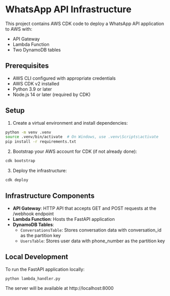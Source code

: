 # WhatsApp API Infrastructure

This project contains AWS CDK code to deploy a WhatsApp API application to AWS with:
- API Gateway
- Lambda Function
- Two DynamoDB tables

## Prerequisites

- AWS CLI configured with appropriate credentials
- AWS CDK v2 installed
- Python 3.9 or later
- Node.js 14 or later (required by CDK)

## Setup

1. Create a virtual environment and install dependencies:

```bash
python -m venv .venv
source .venv/bin/activate  # On Windows, use .venv\Scripts\activate
pip install -r requirements.txt
```

2. Bootstrap your AWS account for CDK (if not already done):

```bash
cdk bootstrap
```

3. Deploy the infrastructure:

```bash
cdk deploy
```

## Infrastructure Components

- **API Gateway**: HTTP API that accepts GET and POST requests at the /webhook endpoint
- **Lambda Function**: Hosts the FastAPI application
- **DynamoDB Tables**:
  - `ConversationsTable`: Stores conversation data with conversation_id as the partition key
  - `UsersTable`: Stores user data with phone_number as the partition key

## Local Development

To run the FastAPI application locally:

```bash
python lambda_handler.py
```

The server will be available at http://localhost:8000
